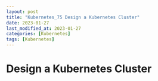 ```yaml
---
layout: post
title: "Kubernetes_75 Design a Kubernetes Cluster"
date: 2023-01-27
last_modified_at: 2023-01-27
categories: [Kubernetes]
tags: [Kubernetes]
---
```


# Design a Kubernetes Cluster
